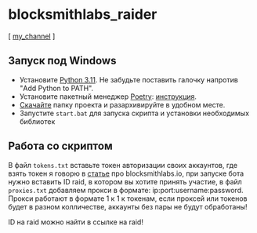 # blocksmithlabs_raider
[ [my_channel](https://t.me/temporarily_crypto) ]


## Запуск под Windows
- Установите [Python 3.11](https://www.python.org/downloads/windows/). Не забудьте поставить галочку напротив "Add Python to PATH".
- Установите пакетный менеджер [Poetry](https://python-poetry.org/docs/): [инструкция](https://teletype.in/@alenkimov/poetry).
- [Скачайте](https://github.com/AromatUspexa/sol_sender/archive/refs/heads/main.zip) папку проекта и разархивируйте в удобном месте.
- Запустите `start.bat` для запуска скрипта и установки необходимых библиотек

## Работа со скриптом

В файл `tokens.txt` вставьте токен авторизации своих аккаунтов, где взять токен я говорю в [статье](https://teletype.in/@smellofsmile/editor/aoaFsNbz2Di) про blocksmithlabs.io,
при запуске бота нужно вставить ID raid, в котором вы хотите принять участие, в файл `proxies.txt` добавляем прокси в формате: ip:port:username:password.
Прокси работают в формате 1 к 1 к токенам, если проксей или токенов будет в разном колличестве, аккаунты без пары не будут обработаны!

ID на raid можно найти в ссылке на raid!

